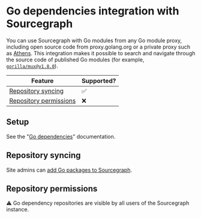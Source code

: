 # Go dependencies integration with Sourcegraph

You can use Sourcegraph with Go modules from any Go module proxy, including open source code from proxy.golang.org or a private proxy such as [Athens](https://github.com/gomods/athens).
This integration makes it possible to search and navigate through the source code of published Go modules (for example, [`gorilla/mux@v1.8.0`](https://sourcegraph.com/go/github.com/gorilla/mux@v1.8.0)).

Feature | Supported?
------- | ----------
[Repository syncing](#repository-syncing) | ✅
[Repository permissions](#repository-syncing) | ❌

## Setup

See the "[Go dependencies](../admin/external_service/go.md)" documentation.

## Repository syncing

Site admins can [add Go packages to Sourcegraph](../admin/external_service/go.md#repository-syncing).

## Repository permissions

⚠️ Go dependency repositories are visible by all users of the Sourcegraph instance.

